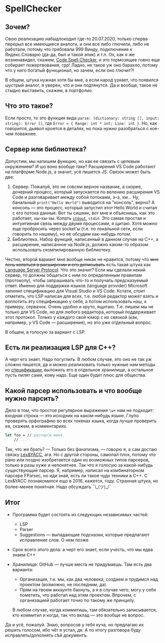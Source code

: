 # SpellChecker
## Зочем?
Свою реализацию набыдлокодил где-то 20.07.2020, только сперва перерыл все имеющиеся аналоги, и они все либо глючили, либо не работали, потому что требовали 999 Винду, подключение к Яндекс.Словарю (да-да, был и такой эпик) и т.п. Ох, как я же возненавидел, скажем, [Code Spell Checker](https://marketplace.visualstudio.com/items?itemName=streetsidesoftware.code-spell-checker), и это тормозящее говно еще собирает пожертвования, грр! Ладно, не такое уж оно барахло, потому что у него богатый функционал, но зачем, если оно глючит?!

В общем, штука нужная хотя бы мне, а если народ узнает, что появился шустрый аналог, я уверен, что и они подтянутся. Да и вообще, такое не стыдно выставить, скажем, в портфолио.

## Что это такое?
Если просто, то это функция вида `parse: (dictionary: string [], input: string): Error []`, где `Error = { Range: int * int; Line: int }`. Но, как говорится, дьявол кроется в деталях, но пока нужно разобраться с кое-чем поважнее.

## Сервер или библиотека?
Допустим, мы напишем функцию, но как ее связать с целевым окружением? И шо воно вообще таке?
Расширения VS Code работают на платформе Node.js, а значит, усё пишется JS. Связок может быть две:
1. Сервер. Пожалуй, это не совсем верное название, а скорее, дочерний процесс, который запускается по велению расширения VS Code и разговаривает между собой потоками, э-э, хм... Ну, банальный `print("Hello World")` выводится на "консоль", верно? А консоль — это процесс, который запустил этот Hello World и считал с его потока данные. Вот ты сишник, вот мне и объяснишь, как это работает, хы-хы-хы. Копать [`stdout`](https://cplusplus.com/reference/cstdio/stdout/), `stdin`. Это самая простая и интуитивная связь между двумя процессами, я щитаю. Хотя можно еще пробросить через socket'ы (т.е. по локальной сети, если говорить по нашему), но ее обсудим как-нибудь потом.
2. Библиотека. Набор функций, написанный в данном случае на C++, а расширение, написанное на Node.js, должно каким-то образом использовать скомпилированную библиотеку.

Честно, второй вариант мне вообще никак не нравится, потому что ~~мне лень копаться в расширении и его дописывать~~ есть такая штука как [Language Server Protocol](https://microsoft.github.io/language-server-protocol/specifications/specification-current/). Что это значит? Если мы сделали некий сервер, то должны общаться с ним по определенным правилам (протоколу), чтобы запрашивать что-то и получать предсказуемый ответ. Именно для поддержки языков (language provider) Microsoft запилил спецификацию для Visual Studio и VS Code. Кстати, стоит отметить, что LSP написан для всех, т.е. любой редактор может взять и воплотить эту спецификацию у себя, а потом использовать наш, к примеру, сервачок. Очень удобно и круто, ящитаю. Т.е. пишем мы не только для VS Code, но для любого редактора, который поддерживает этот протокол. Только у каждого свой юмор с их связкой (как, например, у VS Code — расширение), но это уже отдельный вопрос.

В общем, я голосую за вариант с LSP.
## Есть ли реализация LSP для C++?
А черт его знает. Надо погуглить. В любом случае, это оно не так уж сложно пишется, да и можно реализовать только нужные нам методы из [спецификации](https://microsoft.github.io/language-server-protocol/specifications/specification-current/), выложить его в отдельное хранилище, а остальное пусть пилят сами, кому надо. Еще один будет плюс для общества.

## Какой парсер использовать и что вообще нужно парсить?
Дело в том, что простое регулярное выражение `\w+` нам не подходит: входная строка — это исходник на каком-нибудь языке. Глупо проверять орфографию во всех токенах языка, когда лучше проверить ее, скажем, в комментариях.

```fsharp
let foo = // распарси меня
    // ...
```

Так, что же брать?
— Только без фанатизма, — говорю я, а сам достаю связку [Lex&YACC](https://www.linuxhowtos.org/C_C++/lex_yacc.htm), ага.
Но с другой стороны, самопал плох, потому что рано или поздно изобретается один из возможных типов парсеров, только в разы хуже и непонятнее. Так что я голосую за какой-нибудь существующий парсер.
Я, например, написал на комбинаторном парсере FParsec, но иди знай, есть ли такое чудо техники в C++. С Lex&YACC познакомился ещо в 2016, кажется, году. Странная штука, но более-менее понятная. Надо обсуждать ¯\\\_(ツ)_/¯

## Итог
* Программа будет состоять из следующих независимых частей:
    * LSP
    * Parser
    * Suggestions — выпадающие подсказки, которые предлагают исправление слов. О нем позже.
* Срок всего этого дела: а черт его знает, если учесть, что мы едва знаем C++
* Хранилище: GitHub — лучше места не придумаешь. Там есть два варианта:
     * Организация, т.е. мы, как два человека, создаем и трудимся над проектом (возможно, не последним, да).
     * Прям на твоем аккаунте бахнуть, а я в случае чего, могу у себя пометить, что работал над этим проектом. Впрочем, с организацией работает точно по такому же принципу.

    В любом случае, когда коммитишь, там обязательно записывается, кто коммитил и когда, так что вклад — это вообще не вопрос.

Да и усё, пожалуй. Знаю, вопросов у тебя куча, но предлагаю их решить голосом, ибо чёт я устал, дя. А по итогу разговора буду исправлять/дополнять сѣй документъ.

